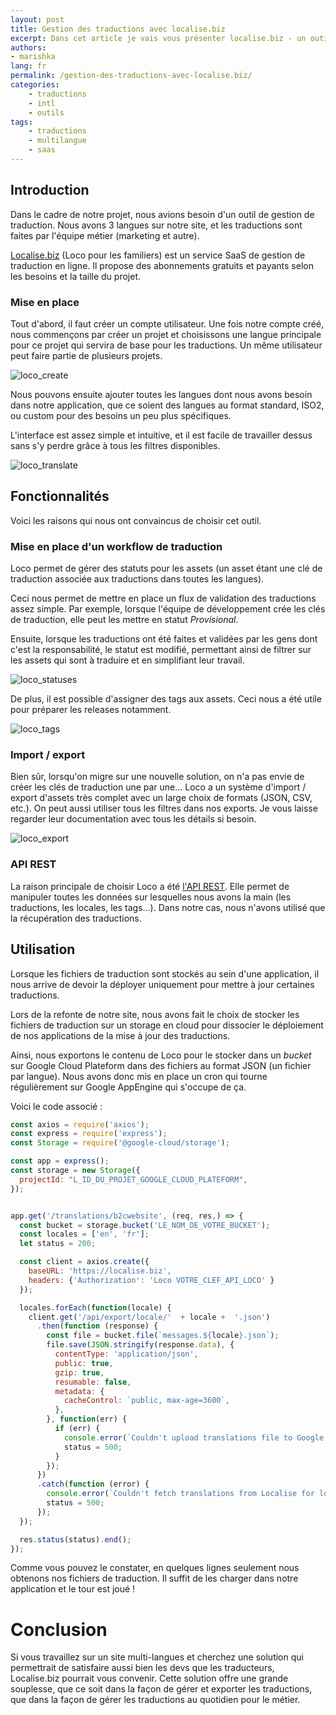 ```yaml
---
layout: post
title: Gestion des traductions avec localise.biz
excerpt: Dans cet article je vais vous présenter localise.biz - un outil de gestion de traduction en SaaS.
authors:
- marishka
lang: fr
permalink: /gestion-des-traductions-avec-localise.biz/
categories:
    - traductions
    - intl
    - outils
tags:
    - traductions
    - multilangue
    - saas
---
```


## Introduction

Dans le cadre de notre projet, nous avions besoin d'un outil de gestion de traduction. Nous avons 3 langues sur notre site, et les traductions sont faites par l'équipe métier (marketing et autre).

[Localise.biz](https://localise.biz/) (Loco pour les familiers) est un service SaaS de gestion de traduction en ligne. Il propose des abonnements gratuits et payants selon les besoins et la taille du projet.

### Mise en place

Tout d'abord, il faut créer un compte utilisateur. Une fois notre compte créé, nous commençons par créer un projet et choisissons une langue principale pour ce projet qui servira de base pour les traductions. Un même utilisateur peut faire partie de plusieurs projets.

![loco_create]({{site.baseurl}}/assets/2019-05-02-gestion-des-traductions-avec-localise/create.png "create project")

Nous pouvons ensuite ajouter toutes les langues dont nous avons besoin dans notre application, que ce soient des langues au format standard, ISO2, ou custom pour des besoins un peu plus spécifiques.

L'interface est assez simple et intuitive, et il est facile de travailler dessus sans s'y perdre grâce à tous les filtres disponibles.

![loco_translate]({{site.baseurl}}/assets/2019-05-02-gestion-des-traductions-avec-localise/translate.png "translate")

## Fonctionnalités

Voici les raisons qui nous ont convaincus de choisir cet outil.

### Mise en place d'un workflow de traduction

Loco permet de gérer des statuts pour les assets (un asset étant une clé de traduction associée aux traductions dans toutes les langues).

Ceci nous permet de mettre en place un flux de validation des traductions assez simple.
Par exemple, lorsque l'équipe de développement crée les clés de traduction, elle peut les mettre en statut *Provisional*.

Ensuite, lorsque les traductions ont été faites et validées par les gens dont c'est la responsabilité, le statut est modifié, permettant ainsi de filtrer sur les assets qui sont à traduire et en simplifiant leur travail.

![loco_statuses]({{site.baseurl}}/assets/2019-05-02-gestion-des-traductions-avec-localise/status.png "statuses")

De plus, il est possible d'assigner des tags aux assets.
Ceci nous a été utile pour préparer les releases notamment.

![loco_tags]({{site.baseurl}}/assets/2019-05-02-gestion-des-traductions-avec-localise/tags.png "tags")

### Import / export

Bien sûr, lorsqu'on migre sur une nouvelle solution, on n'a pas envie de créer les clés de traduction une par une...
Loco a un système d'import / export d'assets très complet avec un large choix de formats (JSON, CSV, etc.).
On peut aussi utiliser tous les filtres dans nos exports. Je vous laisse regarder leur documentation avec tous les détails si besoin.

![loco_export]({{site.baseurl}}/assets/2019-05-02-gestion-des-traductions-avec-localise/export.png "export")

### API REST

La raison principale de choisir Loco a été [l'API REST](https://localise.biz/api/docs). Elle permet de manipuler toutes les données sur lesquelles nous avons la main (les traductions, les locales, les tags...). Dans notre cas, nous n'avons utilisé que la récupération des traductions.

## Utilisation

Lorsque les fichiers de traduction sont stockés au sein d'une application, il nous arrive de devoir la déployer uniquement pour mettre à jour certaines traductions.

Lors de la refonte de notre site, nous avons fait le choix de stocker les fichiers de traduction sur un storage en cloud pour dissocier le déploiement de nos applications de la mise à jour des traductions.

Ainsi, nous exportons le contenu de Loco pour le stocker dans un *bucket* sur Google Cloud Plateform dans des fichiers au format JSON (un fichier par langue). Nous avons donc mis en place un cron qui tourne régulièrement sur Google AppEngine qui s'occupe de ça.

Voici le code associé :

```js
const axios = require('axios');
const express = require('express');
const Storage = require('@google-cloud/storage');

const app = express();
const storage = new Storage({
  projectId: "L_ID_DU_PROJET_GOOGLE_CLOUD_PLATEFORM",
});


app.get('/translations/b2cwebsite', (req, res,) => {
  const bucket = storage.bucket('LE_NOM_DE_VOTRE_BUCKET');
  const locales = ['en', 'fr'];
  let status = 200;

  const client = axios.create({
    baseURL: 'https://localise.biz',
    headers: {'Authorization': 'Loco VOTRE_CLEF_API_LOCO' }
  });

  locales.forEach(function(locale) {
    client.get('/api/export/locale/'  + locale +  '.json')
      .then(function (response) {
        const file = bucket.file(`messages.${locale}.json`);
        file.save(JSON.stringify(response.data), {
          contentType: 'application/json',
          public: true,
          gzip: true,
          resumable: false,
          metadata: {
            cacheControl: `public, max-age=3600`,
          },
        }, function(err) {
          if (err) {
            console.error(`Couldn't upload translations file to Google Cloud Storage for locale ${locale}: ${err}`);
            status = 500;
          }
        });
      })
      .catch(function (error) {
        console.error(`Couldn't fetch translations from Localise for locale ${locale}: ${error}`);
        status = 500;
      });
  });

  res.status(status).end();
});
```

Comme vous pouvez le constater, en quelques lignes seulement nous obtenons nos fichiers de traduction.
Il suffit de les charger dans notre application et le tour est joué !

# Conclusion

Si vous travaillez sur un site multi-langues et cherchez une solution qui permettrait de satisfaire aussi bien les devs que les traducteurs, Localise.biz pourrait vous convenir. Cette solution offre une grande souplesse, que ce soit dans la façon de gérer et exporter les traductions, que dans la façon de gérer les traductions au quotidien pour le métier.
